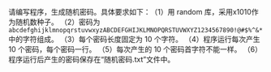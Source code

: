 请编写程序，生成随机密码。具体要求如下：‬‪‬‮‬‪‬‫‬‪‬‪‬‪‬‪‬‪‬‮‬‪‬‭‬‪‬‪‬‪‬‪‬‪‬‮‬‪‬‪‬‪‬‪‬‪‬‪‬‪‬‮‬‫‬‫‬‪‬‪‬‪‬‪‬‪‬‮‬‫‬‭‬‪‬‪‬‪‬‪‬‪‬‮‬‫‬‭（1）用 random 库，采用x1010作为随机数种子。
（2）密码为 `abcdefghijklmnopqrstuvwxyzABCDEFGHIJKLMNOPQRSTUVWXYZ1234567890!@#$%^&*` 中的字符组成。
（3）每个密码长度固定为 10 个字符。
（4）程序运行每次产生 10 个密码，每个密码一行。
（5）每次产生的 10 个密码首字符不能一样。
（6）程序运行后产生的密码保存在“随机密码.txt”文件中。
